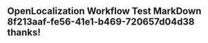 <properties
ms.topic="hero-topic"
ms.test1="hero-topic"
ms.test2="test"/>

## OpenLocalization Workflow Test MarkDown 8f213aaf-fe56-41e1-b469-720657d04d38 thanks!

